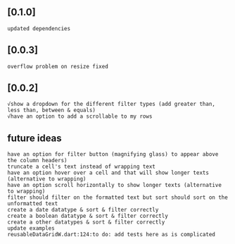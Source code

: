 ## [0.1.0]
    updated dependencies

## [0.0.3]
    overflow problem on resize fixed

## [0.0.2]
    √show a dropdown for the different filter types (add greater than, less than, between & equals)
    √have an option to add a scrollable to my rows

## future ideas
    have an option for filter button (magnifying glass) to appear above the column headers)
    truncate a cell's text instead of wrapping text
    have an option hover over a cell and that will show longer texts (alternative to wrapping)
    have an option scroll horizontally to show longer texts (alternative to wrapping)
    filter should filter on the formatted text but sort should sort on the unformatted text
    create a date datatype & sort & filter correctly
    create a boolean datatype & sort & filter correctly
    create a other datatypes & sort & filter correctly
    update examples
    reusableDataGridW.dart:124:to do: add tests here as is complicated
    
    






